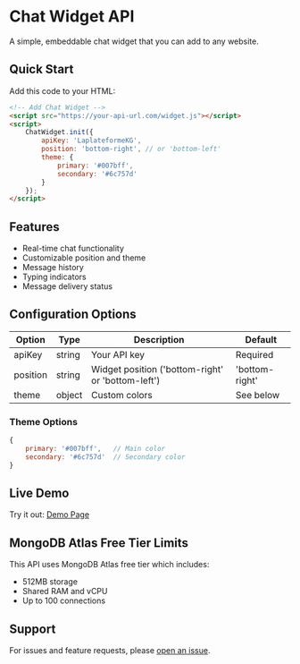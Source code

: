 # Chat Widget API

A simple, embeddable chat widget that you can add to any website.

## Quick Start

Add this code to your HTML:

```html
<!-- Add Chat Widget -->
<script src="https://your-api-url.com/widget.js"></script>
<script>
    ChatWidget.init({
        apiKey: 'LaplateformeKG',
        position: 'bottom-right', // or 'bottom-left'
        theme: {
            primary: '#007bff',
            secondary: '#6c757d'
        }
    });
</script>
```

## Features

- Real-time chat functionality
- Customizable position and theme
- Message history
- Typing indicators
- Message delivery status

## Configuration Options

| Option   | Type   | Description | Default |
|----------|--------|-------------|---------|
| apiKey   | string | Your API key | Required |
| position | string | Widget position ('bottom-right' or 'bottom-left') | 'bottom-right' |
| theme    | object | Custom colors | See below |

### Theme Options

```javascript
{
    primary: '#007bff',   // Main color
    secondary: '#6c757d'  // Secondary color
}
```

## Live Demo

Try it out: [Demo Page](https://your-api-url.com/example/test-widget.html)

## MongoDB Atlas Free Tier Limits

This API uses MongoDB Atlas free tier which includes:
- 512MB storage
- Shared RAM and vCPU
- Up to 100 connections

## Support

For issues and feature requests, please [open an issue](https://github.com/yourusername/chat-api/issues).